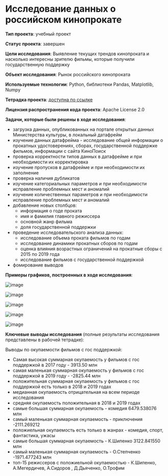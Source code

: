 # Исследование данных о российском кинопрокате

**Тип проекта**: учебный проект

**Статус проекта**: завершен

**Цели исследования**: Выявление текущих трендов кинопроката и насколько интересны зрителю фильмы, которые получили государственную поддержку

**Объект исследования**: Рынок российского кинопроката

**Используемые технологии**: Python, библиотеки Pandas, Matplotlib, Numpy

**Тетрадка проекта**: [доступна по ссылке]()

**Лицензия распространения кода проекта**: Apache License 2.0 

**Задачи, которые были решены в ходе исследования**:
- загрузка данных, опубликованных на портале открытых данных Министерства культуры, в локальный датафрейм 
- изучение данных датафрейма - исследование общей информации о прокатных удостоверениях, сборах, государственной поддержке фильмов, информации с сайта КиноПоиск
- проверка корректности типов данных в датафрейме и при необходимости их корректировка 
- изучение пропусков в датафрейме и при необходимости их заполнение 
- проверка наличия дубликатов 
- изучение категориальных параметров и при необходимости исправление проблемных мест и аномалий 
- изучение количественных параметров и при необходимости исправление проблемных мест и аномалий
- добавление новых столбцов: 
    - информация о годе проката 
    - имя и фамилия главного режиссера 
    - основной жанр фильма 
    - доля государственной поддержки 
- проведение исследовательского анализа данных: 
    - исследование объема проката фильмов по годам 
    - исследование динамики прокатных сборов по годам 
    - оценка влияния возрастных ограничений на прокатные сборы с 2015 по 2019 года
    - исследование фильмов с государственной поддержкой 
- фомирование выводов 

**Примеры графиков, построенных в ходе исследования**:

![image](https://github.com/NataliaSolntseva/YandexPracticumTasks/assets/107438073/c45da106-9db2-4599-91fb-5f75dd0581a9)

![image](https://github.com/NataliaSolntseva/YandexPracticumTasks/assets/107438073/4cfbd15d-31e5-4a7d-a6ba-c85d08c394e6)

![image](https://github.com/NataliaSolntseva/YandexPracticumTasks/assets/107438073/27c99f3e-1d2f-4e9b-8884-c683f51febc2)

![image](https://github.com/NataliaSolntseva/YandexPracticumTasks/assets/107438073/212ebb17-4276-405e-a3d0-76fda00c0d2c)

![image](https://github.com/NataliaSolntseva/YandexPracticumTasks/assets/107438073/f766a605-504c-4c06-97db-07ba92a3af87)


**Ключевые выводы исследования** (полные результаты исследования представлены в рабочей тетрадке):

Выводы по окупаемости фильмов с гос поддержкой:
- Самая высокая суммарная окупаемость у фильмов с гос поддержкой в 2017 году - 3913.50 млн
- самая маленькая суммарная окупаемость у фильмов с гос поддержкой в 2019 году - -2825.44 млн
- положительная суммарная окупаемость у фильмов с гос поддержкой есть только в 2018 и 2019 годах
- медианная окупаемость отрицательная на всем периоде исследования
- средняя окупаемость положительная в 2018 и 2019 годах
- самые большая суммарная окупаемость - комедия 6479.538076 млн
- самый маленькая суммарная окупаемость - приключения -2111.269212
- положиельная окупаемость есть только в жанрах - комедия, спорт, фантастика, ужасы
- самые большая суммарная окупаемость - К.Шипенко 3122.841550 млн
- самый маленькая суммарная окупаемость - О.Степченко -1971.477243 млн
- топ-15 режиссеров с положиельной окупаемостью - К.Шипенко, А.Мегердичев, А.Сидоров , Д.Дьяченко, О.Трофим
